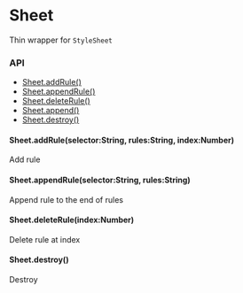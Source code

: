 # Sheet

Thin wrapper for `StyleSheet`

### API

  - [Sheet.addRule()](#sheetaddruleselectorstringrulesstringindexnumber)
  - [Sheet.appendRule()](#sheetappendruleselectorstringrulesstring)
  - [Sheet.deleteRule()](#sheetdeleteruleindexnumber)
  - [Sheet.append()](#sheetappend)
  - [Sheet.destroy()](#sheetdestroy)

#### Sheet.addRule(selector:String, rules:String, index:Number)

  Add rule

#### Sheet.appendRule(selector:String, rules:String)

  Append rule to the end of rules

#### Sheet.deleteRule(index:Number)

  Delete rule at index

#### Sheet.destroy()

  Destroy
